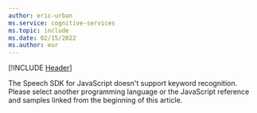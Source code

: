 ```yaml
---
author: eric-urban
ms.service: cognitive-services
ms.topic: include
ms.date: 02/15/2022
ms.author: eur
---
```


[!INCLUDE [Header](../../common/javascript.md)]

The Speech SDK for JavaScript doesn't support keyword recognition. Please select another programming language or the JavaScript reference and samples linked from the beginning of this article. 
